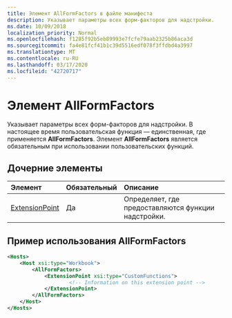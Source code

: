 ```yaml
---
title: Элемент AllFormFactors в файле манифеста
description: Указывает параметры всех форм-факторов для надстройки.
ms.date: 10/09/2018
localization_priority: Normal
ms.openlocfilehash: f1285f92b5eb89993e7fcfe79aab2325b86aca3d
ms.sourcegitcommit: fa4e81fcf41b1c39d5516edf078f3ffdbd4a3997
ms.translationtype: MT
ms.contentlocale: ru-RU
ms.lasthandoff: 03/17/2020
ms.locfileid: "42720717"
---
```

# <a name="allformfactors-element"></a>Элемент AllFormFactors

Указывает параметры всех форм-факторов для надстройки. В настоящее время пользовательская функция — единственная, где применяется **AllFormFactors**. Элемент **AllFormFactors** является обязательным при использовании пользовательских функций.

## <a name="child-elements"></a>Дочерние элементы

|  Элемент |  Обязательный  |  Описание  |
|:-----|:-----|:-----|
|  [ExtensionPoint](extensionpoint.md) |  Да |  Определяет, где предоставляются функции надстройки. |

## <a name="allformfactors-example"></a>Пример использования AllFormFactors

```xml
<Hosts>
    <Host xsi:type="Workbook">
        <AllFormFactors>
            <ExtensionPoint xsi:type="CustomFunctions">
                    <!-- Information on this extension point -->
            </ExtensionPoint>
        </AllFormFactors>
    </Host>
</Hosts>
```
